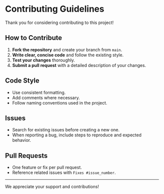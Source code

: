 # Contributing Guidelines

Thank you for considering contributing to this project!

## How to Contribute

1. **Fork the repository** and create your branch from `main`.
2. **Write clear, concise code** and follow the existing style.
3. **Test your changes** thoroughly.
4. **Submit a pull request** with a detailed description of your changes.

## Code Style

- Use consistent formatting.
- Add comments where necessary.
- Follow naming conventions used in the project.

## Issues

- Search for existing issues before creating a new one.
- When reporting a bug, include steps to reproduce and expected behavior.

## Pull Requests

- One feature or fix per pull request.
- Reference related issues with `Fixes #issue_number`.

---

We appreciate your support and contributions!
